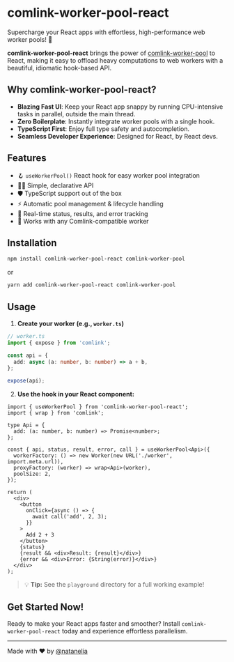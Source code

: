 # comlink-worker-pool-react

Supercharge your React apps with effortless, high-performance web worker pools! 🚀

**comlink-worker-pool-react** brings the power of [comlink-worker-pool](https://github.com/natanelia/comlink-worker-pool) to React, making it easy to offload heavy computations to web workers with a beautiful, idiomatic hook-based API.

## Why comlink-worker-pool-react?
- **Blazing Fast UI**: Keep your React app snappy by running CPU-intensive tasks in parallel, outside the main thread.
- **Zero Boilerplate**: Instantly integrate worker pools with a single hook.
- **TypeScript First**: Enjoy full type safety and autocompletion.
- **Seamless Developer Experience**: Designed for React, by React devs.

## Features
- 🪝 `useWorkerPool()` React hook for easy worker pool integration
- 🧑‍💻 Simple, declarative API
- 🛡️ TypeScript support out of the box
- ⚡ Automatic pool management & lifecycle handling
- 🔄 Real-time status, results, and error tracking
- 🧩 Works with any Comlink-compatible worker

## Installation

```bash
npm install comlink-worker-pool-react comlink-worker-pool
```

or

```bash
yarn add comlink-worker-pool-react comlink-worker-pool
```

## Usage

1. **Create your worker (e.g., `worker.ts`)**

```ts
// worker.ts
import { expose } from 'comlink';

const api = {
  add: async (a: number, b: number) => a + b,
};

expose(api);
```

2. **Use the hook in your React component:**

```tsx
import { useWorkerPool } from 'comlink-worker-pool-react';
import { wrap } from 'comlink';

type Api = {
  add: (a: number, b: number) => Promise<number>;
};

const { api, status, result, error, call } = useWorkerPool<Api>({
  workerFactory: () => new Worker(new URL('./worker', import.meta.url)),
  proxyFactory: (worker) => wrap<Api>(worker),
  poolSize: 2,
});

return (
  <div>
    <button
      onClick={async () => {
        await call('add', 2, 3);
      }}
    >
      Add 2 + 3
    </button>
    {status}
    {result && <div>Result: {result}</div>}
    {error && <div>Error: {String(error)}</div>}
  </div>
);
```

> 💡 **Tip:** See the `playground` directory for a full working example!

## Get Started Now!
Ready to make your React apps faster and smoother? Install `comlink-worker-pool-react` today and experience effortless parallelism.

---

Made with ❤️ by [@natanelia](https://github.com/natanelia)
